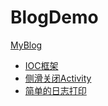 # BlogDemo
[MyBlog](http://blog.csdn.net/qwe511455842?viewmode=contents)
* [IOC框架](http://blog.csdn.net/qwe511455842/article/details/48845195)
* [侧滑关闭Activity](https://github.com/AriaLyy/BlogDemo/tree/master/SlidingActivityDeno)
* [简单的日志打印](https://github.com/AriaLyy/BlogDemo/tree/master/MyLoggerDemo)
